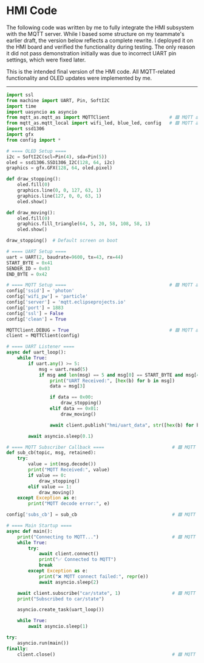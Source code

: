 # HMI Code

The following code was written by me to fully integrate the HMI subsystem with the MQTT server. While I based some structure on my teammate's earlier draft, the version below reflects a complete rewrite. I deployed it on the HMI board and verified the functionality during testing. The only reason it did not pass demonstration initially was due to incorrect UART pin settings, which were fixed later.

This is the intended final version of the HMI code. All MQTT-related functionality and OLED updates were implemented by me.

---

```python
import ssl
from machine import UART, Pin, SoftI2C
import time
import uasyncio as asyncio
from mqtt_as.mqtt_as import MQTTClient                      # 🟩 MQTT addition
from mqtt_as.mqtt_local import wifi_led, blue_led, config   # 🟩 MQTT addition
import ssd1306
import gfx
from config import *

# ==== OLED Setup ====
i2c = SoftI2C(scl=Pin(4), sda=Pin(5))
oled = ssd1306.SSD1306_I2C(128, 64, i2c)
graphics = gfx.GFX(128, 64, oled.pixel)

def draw_stopping():
    oled.fill(0)
    graphics.line(0, 0, 127, 63, 1)
    graphics.line(127, 0, 0, 63, 1)
    oled.show()

def draw_moving():
    oled.fill(0)
    graphics.fill_triangle(64, 5, 20, 58, 108, 58, 1)
    oled.show()

draw_stopping()  # Default screen on boot

# ==== UART Setup ====
uart = UART(2, baudrate=9600, tx=43, rx=44)
START_BYTE = 0x41
SENDER_ID = 0x03
END_BYTE = 0x42

# ==== MQTT Setup ====                                      # 🟩 MQTT addition
config['ssid'] = 'photon'
config['wifi_pw'] = 'particle'
config['server'] = 'mqtt.eclipseprojects.io'
config['port'] = 1883
config['ssl'] = False
config['clean'] = True

MQTTClient.DEBUG = True                                     # 🟩 MQTT addition
client = MQTTClient(config)

# ==== UART Listener ====
async def uart_loop():
    while True:
        if uart.any() >= 5:
            msg = uart.read(5)
            if msg and len(msg) == 5 and msg[0] == START_BYTE and msg[4] == END_BYTE:
                print("UART Received:", [hex(b) for b in msg])
                data = msg[3]

                if data == 0x00:
                    draw_stopping()
                elif data == 0x01:
                    draw_moving()

                await client.publish("hmi/uart_data", str([hex(b) for b in msg]), qos=1)  # 🟩 MQTT addition

        await asyncio.sleep(0.1)

# ==== MQTT Subscriber Callback ====                         # 🟩 MQTT addition
def sub_cb(topic, msg, retained):
    try:
        value = int(msg.decode())
        print("MQTT Received:", value)
        if value == 0:
            draw_stopping()
        elif value == 1:
            draw_moving()
    except Exception as e:
        print("MQTT decode error:", e)

config['subs_cb'] = sub_cb                                   # 🟩 MQTT addition

# ==== Main Startup ====
async def main():
    print("Connecting to MQTT...")                           # 🟩 MQTT addition
    while True:
        try:
            await client.connect()
            print("✅ Connected to MQTT")
            break
        except Exception as e:
            print("❌ MQTT connect failed:", repr(e))
            await asyncio.sleep(2)

    await client.subscribe("car/state", 1)                   # 🟩 MQTT addition
    print("Subscribed to car/state")

    asyncio.create_task(uart_loop())

    while True:
        await asyncio.sleep(1)

try:
    asyncio.run(main())
finally:
    client.close()                                           # 🟩 MQTT addition
